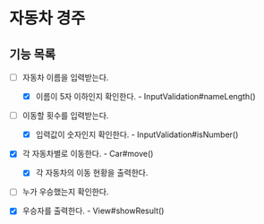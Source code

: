 # 자동차 경주

## 기능 목록

- [ ] 자동차 이름을 입력받는다.
  - [x] 이름이 5자 이하인지 확인한다. - InputValidation#nameLength()


- [ ] 이동할 횟수를 입력받는다.
  - [x] 입력값이 숫자인지 확인한다. - InputValidation#isNumber()


- [x] 각 자동차별로 이동한다. - Car#move()
  - [x] 각 자동차의 이동 현황을 출력한다.

- [ ] 누가 우승했는지 확인한다.


- [x] 우승자를 출력한다. - View#showResult()
